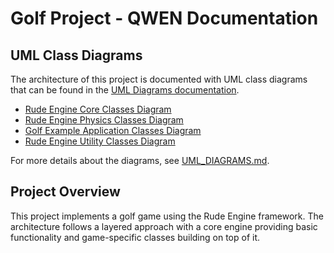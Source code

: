 # Golf Project - QWEN Documentation

## UML Class Diagrams

The architecture of this project is documented with UML class diagrams that can be found in the [UML Diagrams documentation](UML_DIAGRAMS.md).

- [Rude Engine Core Classes Diagram](rude_engine_classes.puml)
- [Rude Engine Physics Classes Diagram](rude_physics_classes.puml) 
- [Golf Example Application Classes Diagram](golf_example_classes.puml)
- [Rude Engine Utility Classes Diagram](rude_utilities_classes.puml)

For more details about the diagrams, see [UML_DIAGRAMS.md](UML_DIAGRAMS.md).

## Project Overview

This project implements a golf game using the Rude Engine framework. The architecture follows a layered approach with a core engine providing basic functionality and game-specific classes building on top of it.